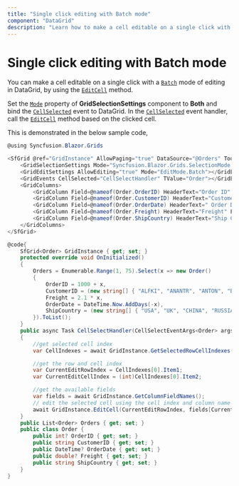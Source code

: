 ```yaml
---
title: "Single click editing with Batch mode"
component: "DataGrid"
description: "Learn how to make a cell editable on a single click with batch mode of editing"
---
```


# Single click editing with Batch mode

You can make a cell editable on a single click with a [`Batch`](https://blazor.syncfusion.com/blazor/documentation/datagrid/editing/#batch) mode of editing in DataGrid, by using the [`EditCell`](https://help.syncfusion.com/cr/blazor/Syncfusion.Blazor.Grids.SfGrid-1.html#Syncfusion_Blazor_Grids_SfGrid_1_EditCell_System_Double_System_String_) method.

Set the [`Mode`](https://help.syncfusion.com/cr/blazor/Syncfusion.Blazor.Grids.GridSelectionSettings.html#Syncfusion_Blazor_Grids_GridSelectionSettings_Mode) property of **GridSelectionSettings** component to **Both** and bind the [`CellSelected`](https://help.syncfusion.com/cr/blazor/Syncfusion.Blazor.Grids.GridEvents-1.html#Syncfusion_Blazor_Grids_GridEvents_1_CellSelected) event to DataGrid. In the [`CellSelected`](https://help.syncfusion.com/cr/blazor/Syncfusion.Blazor.Grids.GridEvents-1.html#Syncfusion_Blazor_Grids_GridEvents_1_CellSelected) event handler, call the [`EditCell`](https://help.syncfusion.com/cr/blazor/Syncfusion.Blazor.Grids.SfGrid-1.html#Syncfusion_Blazor_Grids_SfGrid_1_EditCell_System_Double_System_String_) method based on the clicked cell.

This is demonstrated in the below sample code,

```csharp
@using Syncfusion.Blazor.Grids

<SfGrid @ref="GridInstance" AllowPaging="true" DataSource="@Orders" Toolbar="@(new List<string>() { "Cancel", "Update" })">
    <GridSelectionSettings Mode="Syncfusion.Blazor.Grids.SelectionMode.Both"></GridSelectionSettings>
    <GridEditSettings AllowEditing="true" Mode="EditMode.Batch"></GridEditSettings>
    <GridEvents CellSelected="CellSelectHandler" TValue="Order"></GridEvents>
    <GridColumns>
        <GridColumn Field=@nameof(Order.OrderID) HeaderText="Order ID" IsPrimaryKey="true"  TextAlign="TextAlign.Right" Width="120"></GridColumn>
        <GridColumn Field=@nameof(Order.CustomerID) HeaderText="Customer Name" Width="120"></GridColumn>
        <GridColumn Field=@nameof(Order.OrderDate) HeaderText=" Order Date" EditType="EditType.DatePickerEdit" Format="d" TextAlign="TextAlign.Right" Width="130" Type="ColumnType.Date"></GridColumn>
        <GridColumn Field=@nameof(Order.Freight) HeaderText="Freight" Format="C2" TextAlign="TextAlign.Right" EditType="EditType.NumericEdit" Width="120"></GridColumn>
        <GridColumn Field=@nameof(Order.ShipCountry) HeaderText="Ship Country" EditType="EditType.DropDownEdit" Width="150"></GridColumn>
    </GridColumns>
</SfGrid>

@code{
    SfGrid<Order> GridInstance { get; set; }
    protected override void OnInitialized()
    {
        Orders = Enumerable.Range(1, 75).Select(x => new Order()
        {
            OrderID = 1000 + x,
            CustomerID = (new string[] { "ALFKI", "ANANTR", "ANTON", "BLONP", "BOLID" })[new Random().Next(5)],
            Freight = 2.1 * x,
            OrderDate = DateTime.Now.AddDays(-x),
            ShipCountry = (new string[] { "USA", "UK", "CHINA", "RUSSIA", "INDIA" })[new Random().Next(5)]
        }).ToList();
    }
    public async Task CellSelectHandler(CellSelectEventArgs<Order> args)
    {
        //get selected cell index
        var CellIndexes = await GridInstance.GetSelectedRowCellIndexes();

        //get the row and cell index
        var CurrentEditRowIndex = CellIndexes[0].Item1;
        var CurrentEditCellIndex = (int)CellIndexes[0].Item2;

        //get the available fields
        var fields = await GridInstance.GetColumnFieldNames();
        // edit the selected cell using the cell index and column name
        await GridInstance.EditCell(CurrentEditRowIndex, fields[CurrentEditCellIndex]);
    }
    public List<Order> Orders { get; set; }
    public class Order {
        public int? OrderID { get; set; }
        public string CustomerID { get; set; }
        public DateTime? OrderDate { get; set; }
        public double? Freight { get; set; }
        public string ShipCountry { get; set; }
    }
}
```
